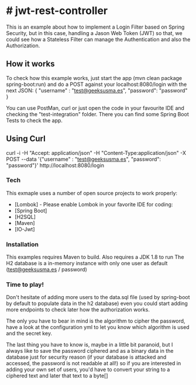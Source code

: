 # # jwt-rest-controller

  This is an example about how to implement a Login Filter based on Spring Security, but in this case, handling a Jason Web Token (JWT) so that, we could see how a Stateless Filter can manage the Authentication and also the Authorization.

  ## How it works

  To check how this example works, just start the app (mvn clean package spring-boot:run) and do a POST against your localhost:8080/login with the next JSON:
  {
  	"username" : "test@geeksusma.es",
  	"password": "password"
  }

  You can use PostMan, curl or just open the code in your favourite IDE and checking the "test-integration" folder. There you can find some Spring Boot Tests to check the app.
  
  ## Using Curl
 
  curl -i -H "Accept: application/json" -H "Content-Type:application/json" -X POST --data '{"username" : "test@geeksusma.es",   "password": "password"}' http://localhost:8080/login
  

  ### Tech

  This exmaple uses a number of open source projects to work properly:

  * [Lombok] - Please enable Lombok in your favorite IDE for coding:
  * [Spring Boot]
  * [H2SQL]
  * [Maven]
  * [IO-Jwt]

  ### Installation

  This examples requires Maven to build.
  Also requires a JDK 1.8 to run
  The H2 database is a in-memory instance with only one user as default (test@geeksusma.es / password)

  ### Time to play!

  Don't hesitate of adding more users to the data.sql file (used by spring-boot by default to populate data in the h2 database) even you could start adding more endpoints to check later how the authorization works.

  The only you have to bear in mind is the algorithm to cipher the password, have a look at the configuration yml to let you know which algorithm is used and the secret key.

  The last thing you have to know is, maybe in a little bit paranoid, but I always like to save the password ciphered and as a binary data in the database just for security reason (if your database is attacked and accessed, the password is not readable at all!) so if you are interested in adding your own set of users, you'd have to convert your string to a ciphered text and later that text to a byte[]


